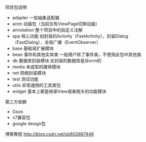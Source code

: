 项目包说明
 
+ adapter 一些抽象适配器
+ anim 动画包（当前仅有ViewPage切换动画）
+ annotation 整个项目中的自定义注解
+ app 核心功能 如封装的Activity（FastActivity），封装Dialog（FastDialog），全局广播（EventObserver）
+ base 基础易扩展模块
+ bean 事件和其他实体类 一般用户除了事件类，不使用此包中其他类
+ db 数据库封装模块 此封装的数据库是非orm的
+ media 未成型的媒体模块
+ net 网络封装模块
+ test 测试功能
+ utils 非常通用的工具类包
+ widget 基本上都是继承View或者相关的功能模块

第三方依赖 

+ Gson 
+ v7兼容包 
+ google design包

博客教程 http://blog.csdn.net/sb602687446